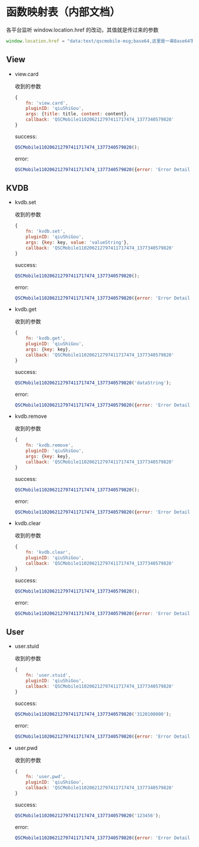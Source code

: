 # 函数映射表（内部文档）

各平台监听 window.location.href 的改动，其值就是传过来的参数

```javascript
window.location.href = "data:text/qscmobile-msg;base64,这里是一串Base64字符串，解码后就是请求的JSON"
```

## View

- view.card

    收到的参数

    ```javascript
    {
        fn: 'view.card',
        pluginID: 'qiuShiGou',
        args: {title: title, content: content},
        callback: 'QSCMobile110206212797411717474_1377340579820'
    }
    ```

    success:

    ```javascript
    QSCMobile110206212797411717474_1377340579820();
    ```

    error:

    ```javascript
    QSCMobile110206212797411717474_1377340579820({error: 'Error Detail String'});
    ```

## KVDB

- kvdb.set

    收到的参数

    ```javascript
    {
        fn: 'kvdb.set',
        pluginID: 'qiuShiGou',
        args: {key: key, value: 'valueString'},
        callback: 'QSCMobile110206212797411717474_1377340579820'
    }
    ```

    success:

    ```javascript
    QSCMobile110206212797411717474_1377340579820();
    ```

    error:

    ```javascript
    QSCMobile110206212797411717474_1377340579820({error: 'Error Detail String'});
    ```

- kvdb.get

    收到的参数

    ```javascript
    {
        fn: 'kvdb.get',
        pluginID: 'qiuShiGou',
        args: {key: key},
        callback: 'QSCMobile110206212797411717474_1377340579820'
    }
    ```

    success:

    ```javascript
    QSCMobile110206212797411717474_1377340579820('dataString');
    ```

    error:

    ```javascript
    QSCMobile110206212797411717474_1377340579820({error: 'Error Detail String'});
    ```

- kvdb.remove

    收到的参数

    ```javascript
    {
        fn: 'kvdb.remove',
        pluginID: 'qiuShiGou',
        args: {key: key},
        callback: 'QSCMobile110206212797411717474_1377340579820'
    }
    ```

    success:

    ```javascript
    QSCMobile110206212797411717474_1377340579820();
    ```

    error:

    ```javascript
    QSCMobile110206212797411717474_1377340579820({error: 'Error Detail String'});
    ```


- kvdb.clear

    收到的参数

    ```javascript
    {
        fn: 'kvdb.clear',
        pluginID: 'qiuShiGou',
        callback: 'QSCMobile110206212797411717474_1377340579820'
    }
    ```

    success:

    ```javascript
    QSCMobile110206212797411717474_1377340579820();
    ```

    error:

    ```javascript
    QSCMobile110206212797411717474_1377340579820({error: 'Error Detail String'});
    ```

## User

- user.stuid

    收到的参数

    ```javascript
    {
        fn: 'user.stuid',
        pluginID: 'qiuShiGou',
        callback: 'QSCMobile110206212797411717474_1377340579820'
    }
    ```

    success:

    ```javascript
    QSCMobile110206212797411717474_1377340579820('3120100000');
    ```

    error:

    ```javascript
    QSCMobile110206212797411717474_1377340579820({error: 'Error Detail String'});
    ```


- user.pwd

    收到的参数

    ```javascript
    {
        fn: 'user.pwd',
        pluginID: 'qiuShiGou',
        callback: 'QSCMobile110206212797411717474_1377340579820'
    }
    ```

    success:

    ```javascript
    QSCMobile110206212797411717474_1377340579820('123456');
    ```

    error:

    ```javascript
    QSCMobile110206212797411717474_1377340579820({error: 'Error Detail String'});
    ```
